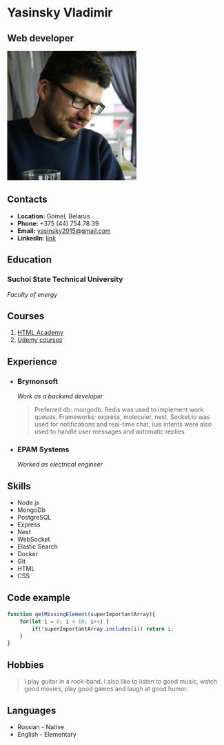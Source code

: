 # Yasinsky Vladimir

## Web developer

<img src="assets/images/avatar.jpg" alt="avatar" width="300" height="300">

## Contacts
* **Location:** Gomel, Belarus
* **Phone:** +375 (44) 754 78 39
* **Email:** yasinsky2015@gmail.com
* **LinkedIn**: [link](https://www.linkedin.com/in/uladzimir-yasinski-810771173)

## Education

### Suchoi State Technical University
*Faculty of energy*

## Courses
1. [HTML Academy](https://htmlacademy.ru/)
2. [Udemy courses](https://www.udemy.com/ru/courses/it-and-software/)

## Experience

* ### Brymonsoft
  *Work  as a backend developer*
  > Preferred db: mongodb. Redis was used to implement work queues.
  > Frameworks: express, moleculer, nest.
  > Socket.io was used for notifications and real-time chat,
  > luis intents were also used to
  > handle user messages and automatic replies.
* ### EPAM Systems
  *Worked as electrical engineer*


## Skills
* Node js
* MongoDb
* PostgreSQL
* Express
* Nest
* WebSocket
* Elastic Search
* Docker
* Git
* HTML
* CSS

## Code example

```javascript
function getMissingElement(superImportantArray){
    for(let i = 0; i < 10; i++) {
        if(!superImportantArray.includes(i)) return i;
    }
}
```

## Hobbies
> I play guitar in a rock-band. I also like to listen to
good music, watch  good movies,
play good games and  laugh at good humor.

## Languages
* Russian - Native
* English - Elementary




